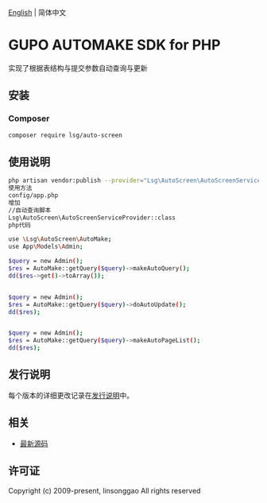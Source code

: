[English](README.md) | 简体中文

# GUPO AUTOMAKE SDK for PHP
实现了根据表结构与提交参数自动查询与更新
## 安装

### Composer

```bash
composer require lsg/auto-screen
```


## 使用说明
```bash
php artisan vendor:publish --provider="Lsg\AutoScreen\AutoScreenServiceProvider"
使用方法
config/app.php
增加 
//自动查询脚本
Lsg\AutoScreen\AutoScreenServiceProvider::class
php代码

use \Lsg\AutoScreen\AutoMake;
use App\Models\Admin;

$query = new Admin();
$res = AutoMake::getQuery($query)->makeAutoQuery();
dd($res->get()->toArray());


$query = new Admin();
$res = AutoMake::getQuery($query)->doAutoUpdate();
dd($res);


$query = new Admin();
$res = AutoMake::getQuery($query)->makeAutoPageList();
dd($res);
```
## 发行说明

每个版本的详细更改记录在[发行说明](./ChangeLog.txt)中。

## 相关

* [最新源码](https://github.com/linsonggao/AutoScreen)

## 许可证


Copyright (c) 2009-present, linsonggao All rights reserved